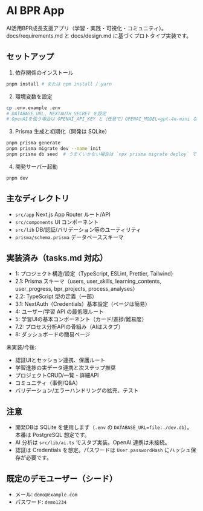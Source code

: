 # AI BPR App

AI活用BPR成長支援アプリ（学習・実践・可視化・コミュニティ）。docs/requirements.md と docs/design.md に基づくプロトタイプ実装です。

## セットアップ

1. 依存関係のインストール

```bash
pnpm install # または npm install / yarn
```

2. 環境変数を設定

```bash
cp .env.example .env
# DATABASE_URL, NEXTAUTH_SECRET を設定
# OpenAIを使う場合は OPENAI_API_KEY と（任意で）OPENAI_MODEL=gpt-4o-mini などを設定
```

3. Prisma 生成と初期化（開発は SQLite）

```bash
pnpm prisma generate
pnpm prisma migrate dev --name init
pnpm prisma db seed  # うまくいかない場合は `npx prisma migrate deploy` でも可
```

4. 開発サーバー起動

```bash
pnpm dev
```

## 主なディレクトリ

- `src/app` Next.js App Router ルート/API
- `src/components` UI コンポーネント
- `src/lib` DB/認証/バリデーション等のユーティリティ
- `prisma/schema.prisma` データベーススキーマ

## 実装済み（tasks.md 対応）

- 1: プロジェクト構造/設定（TypeScript, ESLint, Prettier, Tailwind）
- 2.1: Prisma スキーマ（users, user_skills, learning_contents, user_progress, bpr_projects, process_analyses）
- 2.2: TypeScript 型の定義（一部）
- 3.1: NextAuth（Credentials）基本設定（ページは簡易）
- 4: ユーザー/学習 API の最低限ルート
- 5: 学習UIの基本コンポーネント（カード/進捗/難易度）
- 7.2: プロセス分析APIの骨組み（AIはスタブ）
- 8: ダッシュボードの簡易ページ

未実装/今後:
- 認証UIとセッション連携、保護ルート
- 学習進捗の実データ連携と次ステップ推奨
- プロジェクトCRUD/一覧・詳細API
- コミュニティ（事例/Q&A）
- バリデーション/エラーハンドリングの拡充、テスト

## 注意

- 開発DBは SQLite を使用します（`.env` の `DATABASE_URL=file:./dev.db`）。本番は PostgreSQL 想定です。
- AI 分析は `src/lib/ai.ts` でスタブ実装。OpenAI 連携は未接続。
- 認証は Credentials を想定。パスワードは `User.passwordHash` にハッシュ保存が必要です。

## 既定のデモユーザー（シード）

- メール: `demo@example.com`
- パスワード: `demo1234`
